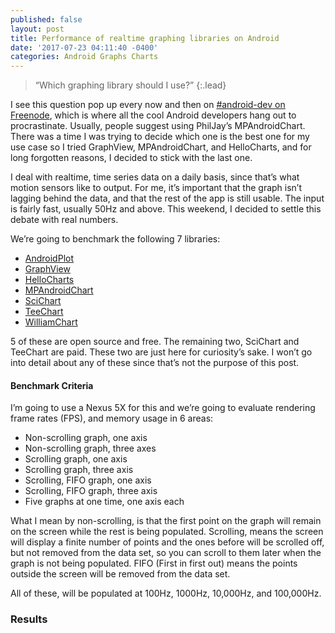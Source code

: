 ```yaml
---
published: false
layout: post
title: Performance of realtime graphing libraries on Android
date: '2017-07-23 04:11:40 -0400'
categories: Android Graphs Charts
---
```

> “Which graphing library should I use?”
{:.lead}

I see this question pop up every now and then on [#android-dev on
Freenode](http://irc.lc/freenode/android-dev), which is where all the cool
Android developers hang out to procrastinate. Usually, people suggest using
PhilJay’s MPAndroidChart. There was a time I was trying to decide which one is
the best one for my use case so I tried GraphView, MPAndroidChart, and
HelloCharts, and for long forgotten reasons, I decided to stick with the last
one.

I deal with realtime, time series data on a daily basis, since that’s what
motion sensors like to output. For me, it’s important that the graph isn’t
lagging behind the data, and that the rest of the app is still usable. The input
is fairly fast, usually 50Hz and above. This weekend, I decided to settle this
debate with real numbers.

We’re going to benchmark the following 7 libraries:

* [AndroidPlot](https://github.com/halfhp/androidplot)
* [GraphView](https://github.com/jjoe64/GraphView)
* [HelloCharts](https://github.com/lecho/hellocharts-android)
* [MPAndroidChart](https://github.com/PhilJay/MPAndroidChart)
* [SciChart](https://www.scichart.com/android-chart-features/)
* [TeeChart](https://www.steema.com/product/java_android#overview)
* [WilliamChart](https://github.com/diogobernardino/WilliamChart)

5 of these are open source and free. The remaining two, SciChart and TeeChart
are paid. These two are just here for curiosity’s sake. I won’t go into detail
about any of these since that’s not the purpose of this post.

#### Benchmark Criteria

I’m going to use a Nexus 5X for this and we’re going to evaluate rendering frame
rates (FPS), and memory usage in 6 areas:

* Non-scrolling graph, one axis
* Non-scrolling graph, three axes
* Scrolling graph, one axis
* Scrolling graph, three axis
* Scrolling, FIFO graph, one axis
* Scrolling, FIFO graph, three axis
* Five graphs at one time, one axis each

What I mean by non-scrolling, is that the first point on the graph will remain
on the screen while the rest is being populated. Scrolling, means the screen
will display a finite number of points and the ones before will be scrolled off,
but not removed from the data set, so you can scroll to them later when the
graph is not being populated. FIFO (First in first out) means the points outside
the screen will be removed from the data set.

All of these, will be populated at 100Hz, 1000Hz, 10,000Hz, and 100,000Hz.

### Results

